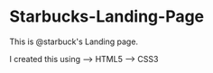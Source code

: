 # Starbucks-Landing-Page


This is @starbuck's Landing page.

I created this using
             --> HTML5
             --> CSS3
